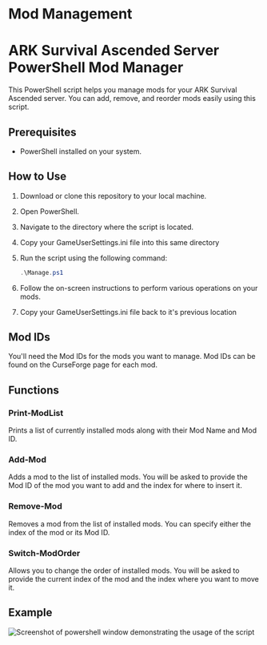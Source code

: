 # Mod Management

# ARK Survival Ascended Server PowerShell Mod Manager

This PowerShell script helps you manage mods for your ARK Survival Ascended server. You can add, remove, and reorder mods easily using this script.

## Prerequisites

- PowerShell installed on your system. 

## How to Use

1. Download or clone this repository to your local machine.
2. Open PowerShell.
3. Navigate to the directory where the script is located.
4. Copy your GameUserSettings.ini file into this same directory
5. Run the script using the following command:

    ```powershell
    .\Manage.ps1
    ```

5. Follow the on-screen instructions to perform various operations on your mods.
6. Copy your GameUserSettings.ini file back to it's previous location

## Mod IDs

You'll need the Mod IDs for the mods you want to manage. Mod IDs can be found on the CurseForge page for each mod.

## Functions

### Print-ModList

Prints a list of currently installed mods along with their Mod Name and Mod ID.

### Add-Mod

Adds a mod to the list of installed mods. You will be asked to provide the Mod ID of the mod you want to add and the index for where to insert it.

### Remove-Mod

Removes a mod from the list of installed mods. You can specify either the index of the mod or its Mod ID.

### Switch-ModOrder

Allows you to change the order of installed mods. You will be asked to provide the current index of the mod and the index where you want to move it.

## Example

![Screenshot of powershell window demonstrating the usage of the script](https://i.imgur.com/HOer9lq.png)